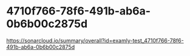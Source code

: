 # 4710f766-78f6-491b-ab6a-0b6b00c2875d
https://sonarcloud.io/summary/overall?id=examly-test_4710f766-78f6-491b-ab6a-0b6b00c2875d
